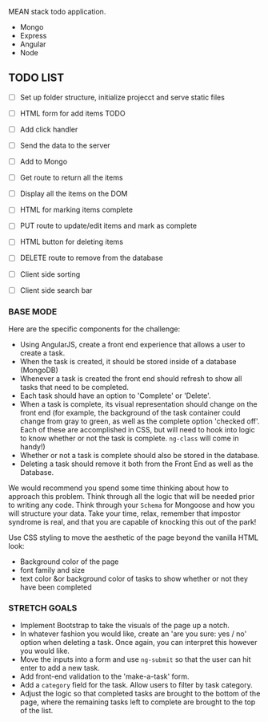 MEAN stack todo application.

- Mongo
- Express
- Angular
- Node

## TODO LIST
- [ ] Set up folder structure, initialize projecct and serve static files
- [ ] HTML form for add items TODO
- [ ] Add click handler
- [ ] Send the data to the server
- [ ] Add to Mongo
- [ ] Get route to return all the items
- [ ] Display all the items on the DOM
- [ ] HTML for marking items complete
- [ ] PUT route to update/edit items and mark as complete
- [ ] HTML button for deleting items
- [ ] DELETE route to remove from the database
- [ ] Client side sorting
- [ ] Client side search bar



### BASE MODE
Here are the specific components for the challenge:

* Using AngularJS, create a front end experience that allows a user to create a task.
* When the task is created, it should be stored inside of a database (MongoDB)
* Whenever a task is created the front end should refresh to show all tasks that need to be completed.
* Each task should have an option to 'Complete' or 'Delete'.
* When a task is complete, its visual representation should change on the front end (for example, the background of the task container could change from gray to green, as well as the complete option 'checked off'. Each of these are accomplished in CSS, but will need to hook into logic to know whether or not the task is complete. `ng-class` will come in handy!)
* Whether or not a task is complete should also be stored in the database.
* Deleting a task should remove it both from the Front End as well as the Database.

We would recommend you spend some time thinking about how to approach this problem. Think through all the logic that will be needed prior to writing any code. Think through your `Schema` for Mongoose and how you will structure your data. Take your time, relax, remember that impostor syndrome is real, and that you are capable of knocking this out of the park!

Use CSS styling to move the aesthetic of the page beyond the vanilla HTML look:

* Background color of the page
* font family and size
* text color &or background color of tasks to show whether or not they have been completed

### STRETCH GOALS

- Implement Bootstrap to take the visuals of the page up a notch.
- In whatever fashion you would like, create an 'are you sure: yes / no' option when deleting a task. Once again, you can interpret this however you would like.
- Move the inputs into a form and use `ng-submit` so that the user can hit enter to add a new task.
- Add front-end validation to the 'make-a-task' form.
- Add a `category` field for the task. Allow users to filter by task category. 
- Adjust the logic so that completed tasks are brought to the bottom of the page, where the remaining tasks left to complete are brought to the top of the list.
